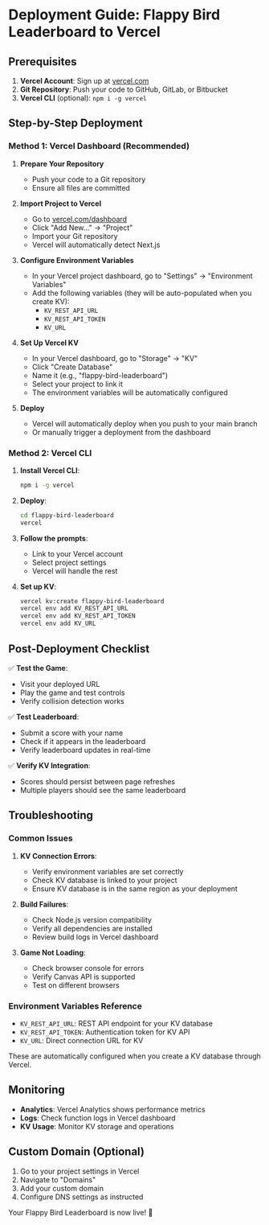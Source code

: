 # Deployment Guide: Flappy Bird Leaderboard to Vercel

## Prerequisites

1. **Vercel Account**: Sign up at [vercel.com](https://vercel.com)
2. **Git Repository**: Push your code to GitHub, GitLab, or Bitbucket
3. **Vercel CLI** (optional): `npm i -g vercel`

## Step-by-Step Deployment

### Method 1: Vercel Dashboard (Recommended)

1. **Prepare Your Repository**
   - Push your code to a Git repository
   - Ensure all files are committed

2. **Import Project to Vercel**
   - Go to [vercel.com/dashboard](https://vercel.com/dashboard)
   - Click "Add New..." → "Project"
   - Import your Git repository
   - Vercel will automatically detect Next.js

3. **Configure Environment Variables**
   - In your Vercel project dashboard, go to "Settings" → "Environment Variables"
   - Add the following variables (they will be auto-populated when you create KV):
     - `KV_REST_API_URL`
     - `KV_REST_API_TOKEN` 
     - `KV_URL`

4. **Set Up Vercel KV**
   - In your Vercel dashboard, go to "Storage" → "KV"
   - Click "Create Database"
   - Name it (e.g., "flappy-bird-leaderboard")
   - Select your project to link it
   - The environment variables will be automatically configured

5. **Deploy**
   - Vercel will automatically deploy when you push to your main branch
   - Or manually trigger a deployment from the dashboard

### Method 2: Vercel CLI

1. **Install Vercel CLI**:
   ```bash
   npm i -g vercel
   ```

2. **Deploy**:
   ```bash
   cd flappy-bird-leaderboard
   vercel
   ```

3. **Follow the prompts**:
   - Link to your Vercel account
   - Select project settings
   - Vercel will handle the rest

4. **Set up KV**:
   ```bash
   vercel kv:create flappy-bird-leaderboard
   vercel env add KV_REST_API_URL
   vercel env add KV_REST_API_TOKEN
   vercel env add KV_URL
   ```

## Post-Deployment Checklist

✅ **Test the Game**:
- Visit your deployed URL
- Play the game and test controls
- Verify collision detection works

✅ **Test Leaderboard**:
- Submit a score with your name
- Check if it appears in the leaderboard
- Verify leaderboard updates in real-time

✅ **Verify KV Integration**:
- Scores should persist between page refreshes
- Multiple players should see the same leaderboard

## Troubleshooting

### Common Issues

1. **KV Connection Errors**:
   - Verify environment variables are set correctly
   - Check KV database is linked to your project
   - Ensure KV database is in the same region as your deployment

2. **Build Failures**:
   - Check Node.js version compatibility
   - Verify all dependencies are installed
   - Review build logs in Vercel dashboard

3. **Game Not Loading**:
   - Check browser console for errors
   - Verify Canvas API is supported
   - Test on different browsers

### Environment Variables Reference

- `KV_REST_API_URL`: REST API endpoint for your KV database
- `KV_REST_API_TOKEN`: Authentication token for KV API
- `KV_URL`: Direct connection URL for KV

These are automatically configured when you create a KV database through Vercel.

## Monitoring

- **Analytics**: Vercel Analytics shows performance metrics
- **Logs**: Check function logs in Vercel dashboard
- **KV Usage**: Monitor KV storage and operations

## Custom Domain (Optional)

1. Go to your project settings in Vercel
2. Navigate to "Domains"
3. Add your custom domain
4. Configure DNS settings as instructed

Your Flappy Bird Leaderboard is now live! 🎉